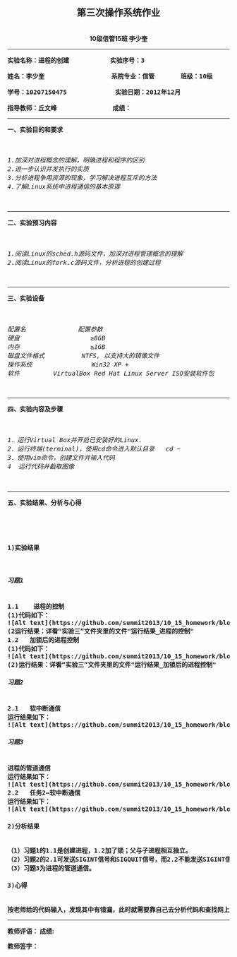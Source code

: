 <center><h2><B>第三次操作系统作业<B></h2><br /></center>
<center>10级信管15班    李少奎<hr></center>
<pre>
实验名称：进程的创建           实验序号：3<br/>
姓名：李少奎                  系院专业：信管       班级：10级<br />
学号：10207150475             实验日期：2012年12月<br/>
指导教师：丘文峰               成绩：</pre><hr>
一、实验目的和要求<br>
<pre><h6>
1.加深对进程概念的理解，明确进程和程序的区别
2.进一步认识并发执行的实质
3.分析进程争用资源的现象，学习解决进程互斥的方法
4.了解Linux系统中进程通信的基本原理</pre></h6><hr>
二、实验预习内容<br>
<pre><h6>
1.阅读Linux的sched.h源码文件，加深对进程管理概念的理解
2.阅读Linux的fork.c源码文件，分析进程的创建过程</pre></h6><hr>
三、实验设备<br>
<pre><h6>
配置名              配置参数
硬盘                   ≥8GB
内存                   ≥1GB
磁盘文件格式          NTFS, 以支持大的镜像文件
操作系统                Win32 XP +
软件         VirtualBox Red Hat Linux Server ISO安装软件包</pre></h6><hr>
四、实验内容及步骤<br>
<pre><h6>
1．运行Virtual Box并开启已安装好的Linux.
2．运行终端(terminal)，使用cd命令进入默认目录   cd ~
3．使用vim命令，创建文件并输入代码
4  运行代码并截取图像</pre></h6><hr>
五、实验结果、分析与心得<br>
<pre><h6>
<h4><B>1)实验结果</h4>
<h5>习题1</h5>
1.1    进程的控制
(1)代码如下：
![Alt text](https://github.com/summit2013/10_15_homework/blob/master/10207150475_%E6%9D%8E%E5%B0%91%E5%A5%8E/%E5%AE%9E%E9%AA%8C%E4%B8%89/jinchen.jpg?raw=true)
(2运行结果：详看“实验三”文件夹里的文件"运行结果_进程的控制"
1.2   加锁后的进程控制
(1)代码如下：
![Alt text](https://github.com/summit2013/10_15_homework/blob/master/10207150475_%E6%9D%8E%E5%B0%91%E5%A5%8E/%E5%AE%9E%E9%AA%8C%E4%B8%89/JinChengJiaSuo.jpg?raw=true)
(2)运行结果：详看“实验三”文件夹里的文件"运行结果_加锁后的进程控制"
<h5>习题2</h5>
2.1   软中断通信
运行结果如下：
![Alt text](https://github.com/summit2013/10_15_homework/blob/master/10207150475_%E6%9D%8E%E5%B0%91%E5%A5%8E/%E5%AE%9E%E9%AA%8C%E4%B8%89/RuanZD.jpg?raw=true)
<h5>习题3</h5>
进程的管道通信
运行结果如下：
![Alt test](https://github.com/summit2013/10_15_homework/blob/master/10207150475_%E6%9D%8E%E5%B0%91%E5%A5%8E/%E5%AE%9E%E9%AA%8C%E4%B8%89/JinChengGLTX.jpg?raw=true)
2.2   任务2—软中断通信
运行结果如下：
![Alt text](https://github.com/summit2013/10_15_homework/blob/master/10207150475_%E6%9D%8E%E5%B0%91%E5%A5%8E/%E5%AE%9E%E9%AA%8C%E4%B8%89/RuanZD2.jpg?raw=true)
<h4><B>2)分析结果</h4>
（1）习题1的1.1是创建进程，1.2加了锁；父与子进程相互独立。
（2）习题2的2.1可发送SIGINT信号和SIGQUIT信号，而2.2不能发送SIGINT信号，只能发送SIGQUIT信号。
（3）习题3为进程的管道通信。
<h4><B>3)心得</h4>
按老师给的代码输入，发现其中有错漏，此时就需要靠自己去分析代码和查找网上资源。
</pre><hr>
教师评语：
                                                      成绩:            

教师签字：                   

